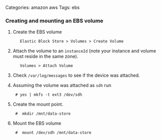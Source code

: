 Categories: amazon
            aws
Tags: ebs

### Creating and mounting an EBS volume

1. Create the EBS volume

          Elastic Block Store > Volumes > Create Volume

2. Attach the volume to an `instanceId` (note your instance and volume must reside in the same zone).

          Volumes > Attach Volume

3. Check `/var/log/messages` to see if the device was attached.

4. Assuming the volume was attached as `sdh` run

        # yes | mkfs -t ext3 /dev/sdh

4. Create the mount point.

        #  mkdir /mnt/data-store

3. Mount the EBS volume

        #  mount /dev/sdh /mnt/data-store

